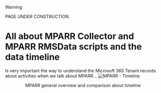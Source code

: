> [!WARNING]
> PAGE UNDER CONSTRUCTION.

# All about MPARR Collector and MPARR RMSData scripts and the data timeline

Is very important the way to understand the Microsoft 365 Tenant records about activities when we talk about MPARR...
![MPARR - Timeline](https://github.com/microsoft/Microsoft-Purview-Advanced-Rich-Reports-MPARR-Collector/assets/44684110/d5940131-5442-4bb2-94cb-29f4219c1b08)
<p align="center">MPARR general overview and comparison about timeline</p>
